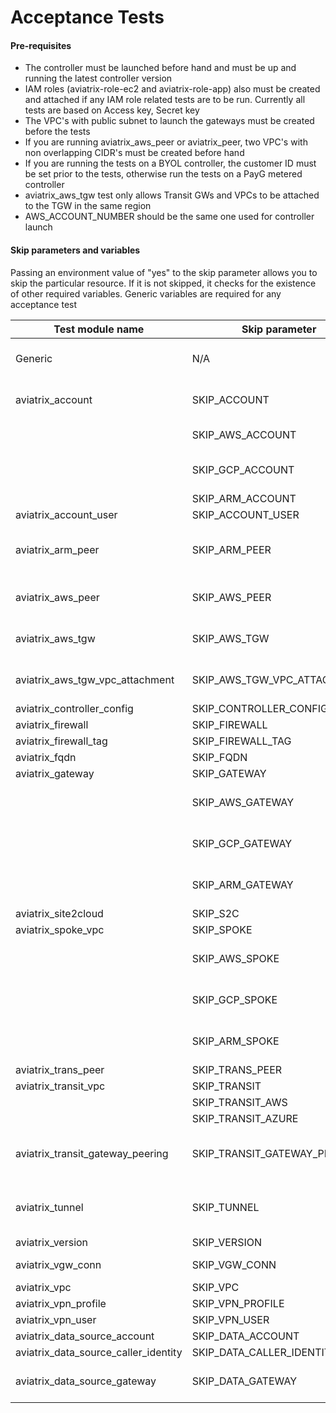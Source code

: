 # Acceptance Tests

#### Pre-requisites

- The controller must be launched before hand and must be up and running the latest controller version
- IAM roles (aviatrix-role-ec2 and aviatrix-role-app) also must be created and attached if any IAM role related tests are to be run. Currently all tests are based on Access key, Secret key
- The VPC's with public subnet to launch the gateways must be created before the tests
- If you are running aviatrix_aws_peer or aviatrix_peer, two VPC's with non overlapping CIDR's must be created before hand
- If you are running the tests on a BYOL controller, the customer ID must be set prior to the tests, otherwise run the tests on a PayG metered controller
- aviatrix_aws_tgw test only allows Transit GWs and VPCs to be attached to the TGW in the same region 
- AWS_ACCOUNT_NUMBER should be the same one used for controller launch

#### Skip parameters and variables

Passing an environment value of "yes" to the skip parameter allows you to skip the particular resource. If it is not skipped, it checks for the existence of other required variables. Generic variables are required for any acceptance test

| Test module name                     | Skip parameter               | Required variables                                                    |
| ------------------------------------ | ---------------------------- | --------------------------------------------------------------------- |
| Generic                              | N/A                          | AVIATRIX_USERNAME, AVIATRIX_PASSWORD, AVIATRIX_CONTROLLER_IP          |
| aviatrix_account                     | SKIP_ACCOUNT                 | AWS_ACCOUNT_NUMBER, AWS_ACCESS_KEY, AWS_SECRET_KEY                    |
|		                               | SKIP_AWS_ACCOUNT	          | GCP_ID, GCP_CREDENTIALS_FILEPATH,                                     |
|                     		           | SKIP_GCP_ACCOUNT	          | ARM_SUBSCRIPTION_ID, ARM_DIRECTORY_ID, ARM_APPLICATION_ID,	          |
|		                               | SKIP_ARM_ACCOUNT	          | ARM_APPLICATION_KEY					                                  |	
| aviatrix_account_user                | SKIP_ACCOUNT_USER            |                                                                       |
| aviatrix_arm_peer                    | SKIP_ARM_PEER                | aviatrix_account + ARM_VNET_ID, ARM_VNET_ID2, ARM_REGION, ARM_REGION2 |
| aviatrix_aws_peer                    | SKIP_AWS_PEER                | aviatrix_account + AWS_VPC_ID, AWS_VPC_ID2, AWS_REGION, AWS_REGION2   |
| aviatrix_aws_tgw                     | SKIP_AWS_TGW                 | aviatrix_account + AWS_VPC_ID, AWS_REGION, AWS_VPC_TGW_ID             |
| aviatrix_aws_tgw_vpc_attachment      | SKIP_AWS_TGW_VPC_ATTACHMENT  | aviatrix_account + AWS_VPC_ID, AWS_REGION, AWS_VPC_TGW_ID             |
| aviatrix_controller_config           | SKIP_CONTROLLER_CONFIG       | aviatrix_account                                                      |
| aviatrix_firewall                    | SKIP_FIREWALL                | aviatrix_gateway                                                      |
| aviatrix_firewall_tag                | SKIP_FIREWALL_TAG            |                                                                       |
| aviatrix_fqdn                        | SKIP_FQDN                    | aviatrix_gateway                                                      |
| aviatrix_gateway                     | SKIP_GATEWAY                 | aviatrix_account                                                      |
|				                       | SKIP_AWS_GATEWAY             |		    + AWS_VPC_ID, AWS_REGION, AWS_VPC_NET, AWS_GW_SIZE (optional) |
|                                      | SKIP_GCP_GATEWAY             |         + GCP_VPC_ID, GCP_ZONE, GCP_SUBNET, GCP_GW_SIZE (optional)    |
|                                      | SKIP_ARM_GATEWAY             |         + ARM_VNET_ID, ARM_REGION, ARM_SUBNET, ARM_GW_SIZE            |
| aviatrix_site2cloud                  | SKIP_S2C                     | aviatrix_gateway                                                      |
| aviatrix_spoke_vpc                   | SKIP_SPOKE                   | aviatrix_gateway                                                      |
|                                      | SKIP_AWS_SPOKE               |         + AWS_VPC_ID, AWS_REGION, AWS_VPC_NET, AWS_GW_SIZE (optional) |
|                                      | SKIP_GCP_SPOKE               |         + GCP_VPC_ID, GCP_ZONE, GCP_SUBNET, GCP_GW_SIZE (optional)    |
|                                      | SKIP_ARM_SPOKE               |         + ARM_VNET_ID, ARM_REGION, ARM_SUBNET, ARM_GW_SIZE            |
| aviatrix_trans_peer                  | SKIP_TRANS_PEER              | aviatrix_tunnel                                                       |
| aviatrix_transit_vpc                 | SKIP_TRANSIT                 | aviatrix_gateway                                                      |
|                                      | SKIP_TRANSIT_AWS             | aviatrix_gateway in AWS                                               |
|                                      | SKIP_TRANSIT_AZURE           | aviatrix_gateway in AZURE                                             |
| aviatrix_transit_gateway_peering     | SKIP_TRANSIT_GATEWAY_PEERING | aviatrix_gateway + AWS_VPC_ID2, AWS_REGION2, AWS_VPC_NET2             |
| aviatrix_tunnel                      | SKIP_TUNNEL                  | aviatrix_gateway + AWS_VPC_ID2, AWS_REGION2, AWS_VPC_NET2             |
| aviatrix_version                     | SKIP_VERSION                 |                                                                       |
| aviatrix_vgw_conn                    | SKIP_VGW_CONN                | aviatrix_gateway + AWS_BGP_VGW_ID                                     |
| aviatrix_vpc                         | SKIP_VPC                     | aviatrix_account                                                      |
| aviatrix_vpn_profile                 | SKIP_VPN_PROFILE             | aviatrix_vpn_user                                                     |
| aviatrix_vpn_user                    | SKIP_VPN_USER                | aviatrix_gateway                                                      |
| aviatrix_data_source_account         | SKIP_DATA_ACCOUNT            | aviatrix_account                                                      |
| aviatrix_data_source_caller_identity | SKIP_DATA_CALLER_IDENTITY    |                                                                       |
| aviatrix_data_source_gateway         | SKIP_DATA_GATEWAY            | aviatrix_account + AWS_VPC_ID, AWS_REGION, AWS_VPC_NET                |


